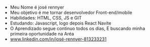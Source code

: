 - Meu Nome é josé rennyer
- Meu objetivo é me tornar desenvolvedor Front-end/mobile
- Habilidades: HTML, CSS, JS e GIT
- Estudando: Javascript, logo depois React Navite
- O Aprendizado segue continuo todos os dias, E buscando minha primeira oportunidade na Aréa
- www.linkedin.com/in/josé-rennyer-813233231 
